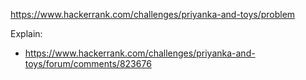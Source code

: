 https://www.hackerrank.com/challenges/priyanka-and-toys/problem

Explain:
- https://www.hackerrank.com/challenges/priyanka-and-toys/forum/comments/823676
